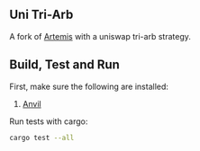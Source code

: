 ## Uni Tri-Arb

A fork of [Artemis](https://github.com/paradigmxyz/artemis) with a uniswap tri-arb strategy.

## Build, Test and Run

First, make sure the following are installed: 
1. [Anvil](https://github.com/foundry-rs/foundry/tree/master/crates/anvil#installing-from-source)

Run tests with cargo: 

```sh
cargo test --all
```